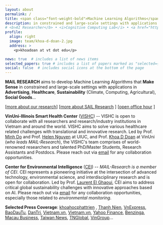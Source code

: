 ```yaml
---
layout: about
permalink: /
title: <span class="font-weight-bold">Machine Learning Algorithms</span> that Make Sense
description: in constrained and large-scale settings with applications in <strong>Advertising</strong>, <strong>Healthcare</strong>, <strong>Sustainability</strong> (Climate, Computing, Agricultural), <strong>Social Goods</strong>...
# <b>AI Researcher</b> • <i>Cognitive Computing Lab</i> • <a href="http://research.baidu.com/">Baidu Research</a> | <b><a href="https://en.wikipedia.org/wiki/M%E1%BB%B9_Tho">Vietnamese</a></b>
profile:
  align: right
  image: team/khoa-d-doan-2.jpg
  address: >
    <p>khoadoan at vt dot edu</p>

news: true  # includes a list of news items
selected_papers: true # includes a list of papers marked as "selected={true}"
social: false  # includes social icons at the bottom of the page
---
```

<span style="text-transform: uppercase; font-weight: bold">MAIL Research</span> aims to develop <span class="font-weight-bold">Machine Learning Algorithms</span> that **Make Sense** in constrained and large-scale settings with applications in <strong>Advertising</strong>, <strong>Healthcare</strong>, <strong>Sustainability</strong> (Climate, Computing, Agricultural), <strong>Social Goods</strong>... 

[[more about our research](research)] [[more about SAIL Research](https://sail-research.com/) <i class="fa fa-external-link" aria-hidden="true"></i>] [<a href="#open-office-hour-calendar">open office hour</a> 
  <i class="fa fa-calendar" aria-hidden="true"></i>]


**VinUni-Illinois Smart Health Center** ([VISHC](smarthealth.vinuni.edu.vn)) --  VISHC is open to collaborate with all researchers and research/industry institutions in Vietnam and around the world. VISHC aims to solve various healthcare related challenges with translational and innovative research. Led by Prof. [Minh Do](https://ece.illinois.edu/about/directory/faculty/minhdo) and Prof. [Helen Nguyen](https://cee.illinois.edu/directory/profile/thn) at UIUC, and Prof. [Khoa D Doan](https://vinuni.edu.vn/people/khoa-d-doan-phd/) at VinUni (*who leads MAIL-Research*), the VISHC's team comprises of world-renowned researchers and talented PhD/Master Students, Research Assistants and Postdocs. Please reach out via [email](mailto:khoa.dd@vinuni.edu.vn) for any collaboration opportunities.

**Center for Environmental Intelligence** ([CEI](https://cei.vinuni.edu.vn/)) -- *MAIL-Research is a member of CEI*. CEI represents a pioneering initiative at the intersection of advanced technology, environmental science, and interdisciplinary research and is open for collaboration. Led by Prof. [Laurent El Ghaoui](https://vinuni.edu.vn/people/laurent-el-ghaoui-phd-2/), CEI aims to address critical global sustainability challenges with innovative approaches based on AI. Please reach out via [email](mailto:khoa.dd@vinuni.edu.vn) for any collaboration opportunities, especially those related to *environmental monitoring*.

**Selected Press Coverage**:  [khoahocphattrien](https://khoahocphattrien.vn/cong-nghe/bill-melinda-gates-foundation-tai-tro-cho-vinuni-xay-dung-chatbot-cham-soc-suc-khoe-phu-khoa/20230814063044566p1c859.htm)
, [Thanh Nien](https://thanhnien.vn/du-an-khoa-hoc-viet-nam-duoc-to-chuc-quoc-te-tai-tro-1-trieu-bang-anh-185240608100441358.htm), [VnExpress](https://vnexpress.net/nha-khoa-hoc-viet-gianh-giai-thuong-toan-cau-ve-suc-khoe-4756007.html), [BaoDauTu](https://baodautu.vn/vinuni-gianh-giai-thuong-lon-nhat-tri-gia-1-trieu-bang-anh-trong-cuoc-thi-thu-thach-toan-cau-trinity-d217179.html), [DanTri](https://dantri.com.vn/suc-khoe/vinuni-gianh-giai-thuong-cao-nhat-trong-cuoc-thi-thu-thach-trinity-20240608160801634.htm), [Vietnam.vn](https://www.vietnam.vn/vinuni-gianh-giai-thuong-lon-trong-cuoc-thi-toan-cau/), [Vietnam.vn](https://www.vietnam.vn/vinuni-gianh-giai-thuong-lon-trong-cuoc-thi-toan-cau/), [Yahoo Finance](https://sg.finance.yahoo.com/news/vinuni-won-1-million-global-104000008.html), [Benzinga](https://www.benzinga.com/content/39240305/vinuni-won-1-million-global-grand-prize-in-the-trinity-challenge),  [Macau Business](https://www.macaubusiness.com/vinuni-won-1-million-global-grand-prize-in-the-trinity-challenge/), [Taiwan News](https://www.taiwannews.com.tw/news/5886511), [TNGlobal](https://technode.global/2024/06/25/from-science-fiction-to-reality-how-a-vietnamese-ai-platform-powered-by-human-ingenuity-could-save-millions-of-lives/), [VinGroup](https://www.vingroup.net/tin-tuc-su-kien/bai-viet/3124/vinuni-gianh-giai-thuong-lon-nhat-tri-gia-1-trieu-bang-anh-trong-cuoc-thi-thu-thach-toan-cau-trinity)...

<!-- Here at **MAIL**, We develop computational frameworks that enable existing complex/deep models to be more suitable for practical uses. We focus on improving the following aspects of existing models: (i) training/inference, (ii) realistic assumptions, (iii) algorithmic robustness, and (iv) efficiency in constrained settings. Most of our ML/AI solutions center around large-scale approaches that have low computational complexity and require less human effort. 

[more about our research](research/) -->
